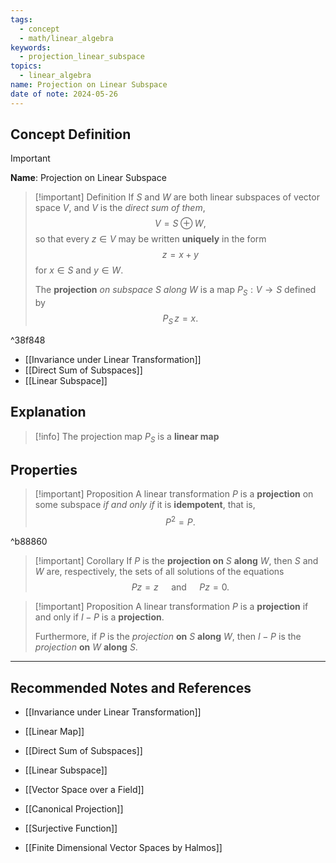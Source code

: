 ```yaml
---
tags:
  - concept
  - math/linear_algebra
keywords:
  - projection_linear_subspace
topics:
  - linear_algebra
name: Projection on Linear Subspace
date of note: 2024-05-26
---
```


## Concept Definition

>[!important]
>**Name**: Projection on Linear Subspace


>[!important] Definition
>If $S$ and $W$ are both linear subspaces of vector space $V$, and $V$ is the *direct sum of them*, 
>$$
>V = S \oplus W,
>$$
>so that every $z\in V$ may be written **uniquely** in the form $$z = x + y$$ for $x\in S$ and $y\in W$.
>
>The **projection** *on subspace* $S$ *along* $W$ is a map $P_{S}: V\to S$ defined by
>$$
>P_{S}\,z = x.  
>$$

^38f848

- [[Invariance under Linear Transformation]]
- [[Direct Sum of Subspaces]]
- [[Linear Subspace]]


## Explanation

>[!info]
>The projection map $P_{S}$ is a **linear map**


## Properties

>[!important] Proposition
>A linear transformation $P$ is a **projection** on some subspace *if and only if* it is **idempotent**, that is, $$P^2 =P.$$

^b88860

>[!important] Corollary
>If $P$ is the **projection on** $S$ **along** $W$, then $S$ and $W$ are, respectively, the sets of all solutions of the equations
>$$
>Pz = z \quad \text{ and } \quad Pz = 0.
>$$

>[!important] Proposition
>A linear transformation $P$ is a **projection**  if and only if $I- P$ is a **projection**.
>
>Furthermore, if $P$ is the *projection* **on** $S$ **along** $W$, then $I - P$ is the *projection* **on** $W$ **along** $S$.




-----------
##  Recommended Notes and References

- [[Invariance under Linear Transformation]]
- [[Linear Map]]

- [[Direct Sum of Subspaces]]
- [[Linear Subspace]]
- [[Vector Space over a Field]]


- [[Canonical Projection]]
- [[Surjective Function]]

- [[Finite Dimensional Vector Spaces by Halmos]]